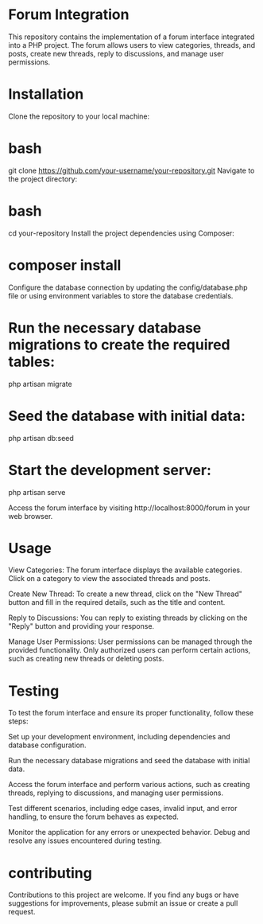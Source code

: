 # Forum Integration
This repository contains the implementation of a forum interface integrated into a PHP project. The forum allows users to view categories, threads, and posts, create new threads, reply to discussions, and manage user permissions.

# Installation
Clone the repository to your local machine:

# bash
git clone https://github.com/your-username/your-repository.git
Navigate to the project directory:

# bash
cd your-repository
Install the project dependencies using Composer:

# composer install

Configure the database connection by updating the config/database.php file or using environment variables to store the database credentials.

# Run the necessary database migrations to create the required tables:

php artisan migrate

# Seed the database with initial data:

php artisan db:seed

# Start the development server:

php artisan serve

Access the forum interface by visiting http://localhost:8000/forum in your web browser.

# Usage

View Categories: The forum interface displays the available categories. Click on a category to view the associated threads and posts.

Create New Thread: To create a new thread, click on the "New Thread" button and fill in the required details, such as the title and content.

Reply to Discussions: You can reply to existing threads by clicking on the "Reply" button and providing your response.

Manage User Permissions: User permissions can be managed through the provided functionality. Only authorized users can perform certain actions, such as creating new threads or deleting posts.

# Testing

To test the forum interface and ensure its proper functionality, follow these steps:

Set up your development environment, including dependencies and database configuration.

Run the necessary database migrations and seed the database with initial data.

Access the forum interface and perform various actions, such as creating threads, replying to discussions, and managing user permissions.

Test different scenarios, including edge cases, invalid input, and error handling, to ensure the forum behaves as expected.

Monitor the application for any errors or unexpected behavior. Debug and resolve any issues encountered during testing.

# contributing
Contributions to this project are welcome. If you find any bugs or have suggestions for improvements, please submit an issue or create a pull request.